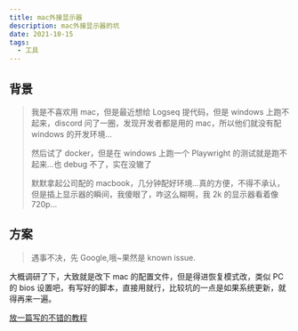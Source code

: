 ```yaml
---
title: mac外接显示器
description: mac外接显示器的坑
date: 2021-10-15
tags:
  - 工具
---
```


## 背景

> 我是不喜欢用 mac，但是最近想给 Logseq 提代码，但是 windows 上跑不起来，discord 问了一圈，发现开发者都是用的 mac，所以他们就没有配 windows 的开发环境...
>
> 然后试了 docker，但是在 windows 上跑一个 Playwright 的测试就是跑不起来...也 debug 不了，实在没辙了
>
> 默默拿起公司配的 macbook，几分钟配好环境...真的方便，不得不承认，但是插上显示器的瞬间，我傻眼了，咋这么糊啊，我 2k 的显示器看着像 720p...

## 方案

> 遇事不决，先 Google,哦~果然是 known issue.

大概调研了下，大致就是改下 mac 的配置文件，但是得进恢复模式改，类似 PC 的 bios 设置吧，有写好的脚本，直接用就行，比较坑的一点是如果系统更新，就得再来一遍。

[放一篇写的不错的教程](https://zhuanlan.zhihu.com/p/227788155?utm_source=wechat_session&utm_medium=social&utm_oi=1114657556978700288&utm_campaign=shareopn)
